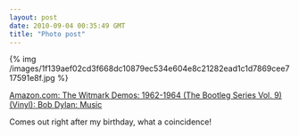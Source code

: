 ```yaml
---
layout: post
date: 2010-09-04 00:35:49 GMT
title: "Photo post"
---
```

{% img /images/1f139aef02cd3f668dc10879ec534e604e8c21282ead1c1d7869cee717591e8f.jpg %}

<p><a href="http://www.amazon.com/Witmark-Demos-1962-1964-Bootleg-Vinyl/dp/B0040GJ31C/ref=pd_zg_rss_nr_m_387647011_6">Amazon.com: The Witmark Demos: 1962-1964 (The Bootleg Series Vol. 9) (Vinyl): Bob Dylan: Music</a></p>&#13;
<p>Comes out right after my birthday, what a coincidence!</p> 